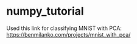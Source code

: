 # numpy_tutorial
Used this link for classifying MNIST with PCA: https://benmilanko.com/projects/mnist_with_pca/
